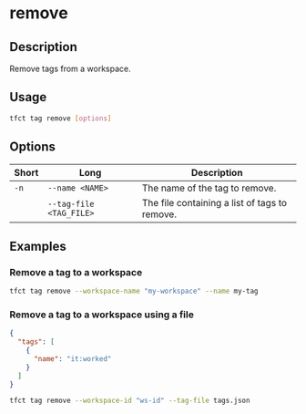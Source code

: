 # remove

## Description

Remove tags from a workspace.

## Usage

```bash
tfct tag remove [options]
```

## Options

| Short | Long                    | Description                                   |
| ----- | ----------------------- | --------------------------------------------- |
| `-n`  | `--name <NAME>`         | The name of the tag to remove.                |
|       | `--tag-file <TAG_FILE>` | The file containing a list of tags to remove. |

## Examples

### Remove a tag to a workspace

```bash
tfct tag remove --workspace-name "my-workspace" --name my-tag
```

### Remove a tag to a workspace using a file

```json
{
  "tags": [
    {
      "name": "it:worked"
    }
  ]
}
```

```bash
tfct tag remove --workspace-id "ws-id" --tag-file tags.json
```

